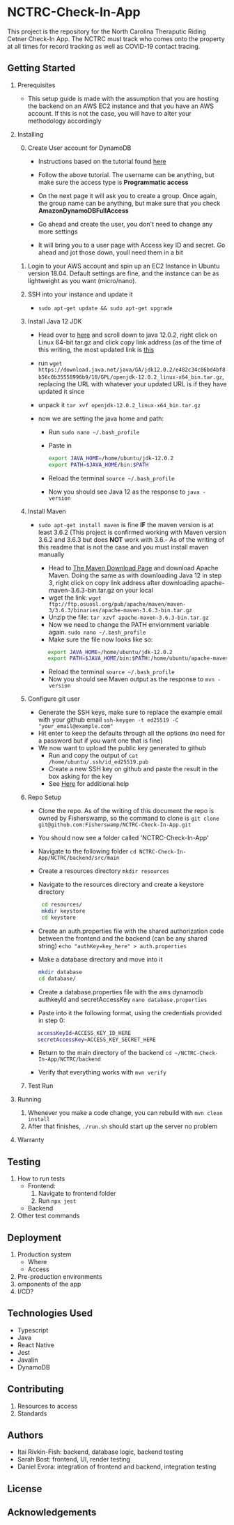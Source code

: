 # NCTRC-Check-In-App

This project is the repository for the North Carolina Theraputic Riding Cetner Check-In App. The NCTRC must track who comes onto the property at all times for record tracking as well as COVID-19 contact tracing.

## Getting Started

1. Prerequisites

   - This setup guide is made with the assumption that you are hosting the backend on an AWS EC2 instance and that you have an AWS account. If this is not the case, you will have to alter your methodology accordingly

2. Installing

   0. Create User account for DynamoDB

      - Instructions based on the tutorial found [here](https://docs.aws.amazon.com/sdk-for-java/v2/developer-guide/signup-create-iam-user.html)

      - Follow the above tutorial. The username can be anything, but make sure the access type is **Programmatic access**

      - On the next page it will ask you to create a group. Once again, the group name can be anything, but make sure that you check **AmazonDynamoDBFullAccess**

      - Go ahead and create the user, you don't need to change any more settings

      - It will bring you to a user page with Access key ID and secret. Go ahead and jot those down, youll need them in a bit

   1. Login to your AWS account and spin up an EC2 Instance in Ubuntu version 18.04. Default settings are fine, and the instance can be as lightweight as you want (micro/nano).

   2. SSH into your instance and update it

      - `sudo apt-get update && sudo apt-get upgrade`

   3. Install Java 12 JDK

      - Head over to [here](https://jdk.java.net/archive/) and scroll down to java 12.0.2, right click on Linux 64-bit tar.gz and click copy link address (as of the time of this writing, the most updated link is [this](https://download.java.net/java/GA/jdk12.0.2/e482c34c86bd4bf8b56c0b35558996b9/10/GPL/openjdk-12.0.2_linux-x64_bin.tar.gz)
      - run
        `wget https://download.java.net/java/GA/jdk12.0.2/e482c34c86bd4bf8b56c0b35558996b9/10/GPL/openjdk-12.0.2_linux-x64_bin.tar.gz`, replacing the URL with whatever your updated URL is if they have updated it since
      - unpack it
        `tar xvf openjdk-12.0.2_linux-x64_bin.tar.gz`
      - now we are setting the java home and path:

        - Run
          `sudo nano ~/.bash_profile`
        - Paste in

          ```bash
          export JAVA_HOME=/home/ubuntu/jdk-12.0.2
          export PATH=$JAVA_HOME/bin:$PATH
          ```

        - Reload the terminal
          `source ~/.bash_profile`
        - Now you should see Java 12 as the response to
          `java -version`

   4. Install Maven

      - `sudo apt-get install maven` is fine **IF** the maven version is at least 3.6.2 (This project is confirmed working with Maven version 3.6.2 and 3.6.3 but does **NOT** work with 3.6.- As of the writing of this readme that is not the case and you must install maven manually

        - Head to [The Maven Download Page](https://maven.apache.org/download.cgi) and download Apache Maven. Doing the same as with downloading Java 12 in step 3, right click on copy link address after downloading apache-maven-3.6.3-bin.tar.gz on your local
        - wget the link:
          `wget ftp://ftp.osuosl.org/pub/apache/maven/maven-3/3.6.3/binaries/apache-maven-3.6.3-bin.tar.gz`
        - Unzip the file:
          `tar xzvf apache-maven-3.6.3-bin.tar.gz`
        - Now we need to change the PATH enviornment variable again.
          `sudo nano ~/.bash_profile`
        - Make sure the file now looks like so:

        ```bash
           export JAVA_HOME=/home/ubuntu/jdk-12.0.2
           export PATH=$JAVA_HOME/bin:$PATH:/home/ubuntu/apache-maven-3.6.3/bin
        ```

        - Reload the terminal
          `source ~/.bash_profile`
        - Now you should see Maven output as the response to
          `mvn -version`

   5. Configure git user

      - Generate the SSH keys, make sure to replace the example email with your github email
        `ssh-keygen -t ed25519 -C "your_email@example.com"`
      - Hit enter to keep the defaults through all the options (no need for a password but if you want one that is fine)
      - We now want to upload the public key generated to github
        - Run and copy the output of
          `cat /home/ubuntu/.ssh/id_ed25519.pub`
        - Create a new SSH key on github and paste the result in the box asking for the key
        - See [Here](https://docs.github.com/en/free-pro-team@latest/github/authenticating-to-github/adding-a-new-ssh-key-to-your-github-account) for additional help

   6. Repo Setup

      - Clone the repo. As of the writing of this document the repo is owned by Fisherswamp, so the command to clone is `git clone git@github.com:Fisherswamp/NCTRC-Check-In-App.git`
      - You should now see a folder called 'NCTRC-Check-In-App'
      - Navigate to the following folder
        `cd NCTRC-Check-In-App/NCTRC/backend/src/main`
      - Create a resources directory
        `mkdir resources`
      - Navigate to the resources directory and create a keystore directory

        ```bash
         cd resources/
         mkdir keystore
         cd keystore
        ```

      - Create an auth.properties file with the shared authorization code between the frontend and the backend (can be any shared string)
        `echo "authKey=key_here" > auth.properties`

      - Make a database directory and move into it

        ```bash
        mkdir database
        cd database/
        ```

      - Create a database.properties file with the aws dynamodb authkeyId and secretAccessKey
        `nano database.properties`
      - Paste into it the following format, using the credentials provided in step 0:

      ```bash
         accessKeyId=ACCESS_KEY_ID_HERE
         secretAccessKey=ACCESS_KEY_SECRET_HERE
      ```

      - Return to the main directory of the backend
        `cd ~/NCTRC-Check-In-App/NCTRC/backend`

      - Verify that everything works with `mvn verify`

   7. Test Run

3. Running
   1. Whenever you make a code change, you can rebuild with `mvn clean install`
   2. After that finishes, `./run.sh` should start up the server no problem
4. Warranty

## Testing

1. How to run tests
   - Frontend:
     1. Navigate to frontend folder
     2. Run `npx jest`
   - Backend
2. Other test commands

## Deployment

1. Production system
   - Where
   - Access
2. Pre-production environments
3. omponents of the app
4. I/CD?

## Technologies Used

- Typescript
- Java
- React Native
- Jest
- Javalin
- DynamoDB

## Contributing

1. Resources to access
2. Standards

## Authors

- Itai Rivkin-Fish: backend, database logic, backend testing
- Sarah Bost: frontend, UI, render testing
- Daniel Evora: integration of frontend and backend, integration testing

## License

## Acknowledgements
